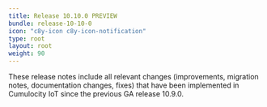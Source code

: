 ```yaml
---
title: Release 10.10.0 PREVIEW 
bundle: release-10-10-0
icon: "c8y-icon c8y-icon-notification"
type: root
layout: root
weight: 90
---
```


These release notes include all relevant changes (improvements, migration notes, documentation changes, fixes) that have been implemented in Cumulocity IoT since the previous GA release 10.9.0.

